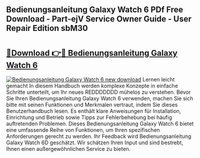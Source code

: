## Bedienungsanleitung Galaxy Watch 6 PDf Free Download - Part-ejV Service Owner Guide - User Repair Edition sbM30

# <h2><a href="http://df0698.blite.top/?on=Bedienungsanleitung+Galaxy+Watch+6">🔗Download 👉🔴 Bedienungsanleitung Galaxy Watch 6</a></h2>

[![Bedienungsanleitung Galaxy Watch 6 new download](https://i.imgur.com/lujVjoI.png)](http://df0698.blite.top/?on=Bedienungsanleitung+Galaxy+Watch+6)
Lernen leicht gemacht In diesem Handbuch werden komplexe Konzepte in einfache Schritte unterteilt, um Ihr neues REDDDDDDD mühelos zu verstehen. Bevor Sie Ihren Bedienungsanleitung Galaxy Watch 6 verwenden, machen Sie sich bitte mit seinen Funktionen und Merkmalen vertraut, indem Sie dieses Benutzerhandbuch lesen. Es enthält klare Anweisungen für Installation, Einrichtung und Betrieb sowie Tipps zur Fehlerbehebung bei häufig auftretenden Problemen. Dieses Bedienungsanleitung Galaxy Watch 6 bietet eine umfassende Reihe von Funktionen, um Ihren spezifischen Anforderungen gerecht zu werden. Ihr Feedback wird Bedienungsanleitung Galaxy Watch 6D geschätzt. Wir schätzen Ihren Input und sind bestrebt, Ihnen einen außergewöhnlichen Service zu bieten.
